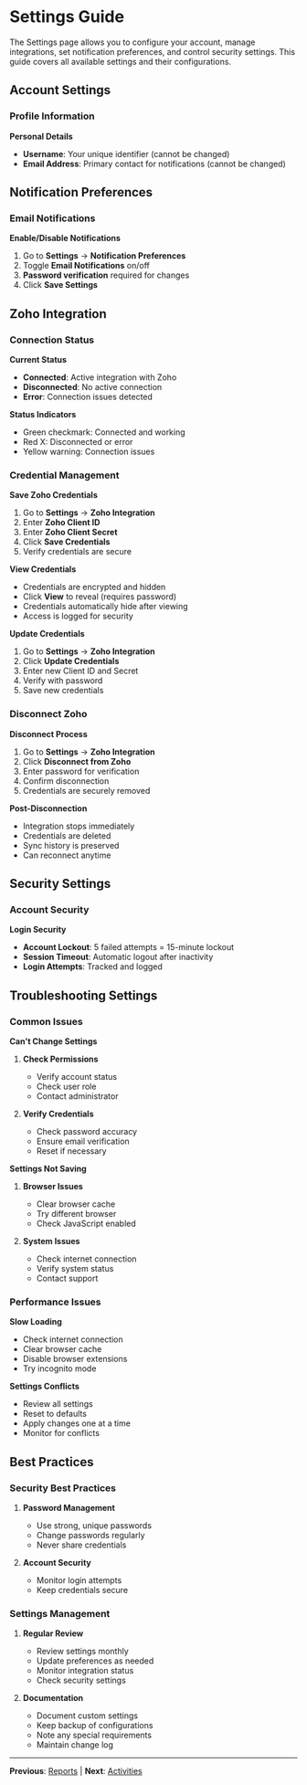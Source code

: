 # Settings Guide

The Settings page allows you to configure your account, manage integrations, set notification preferences, and control security settings. This guide covers all available settings and their configurations.

## Account Settings

### Profile Information

**Personal Details**
- **Username**: Your unique identifier (cannot be changed)
- **Email Address**: Primary contact for notifications (cannot be changed)


## Notification Preferences

### Email Notifications

**Enable/Disable Notifications**
1. Go to **Settings** → **Notification Preferences**
2. Toggle **Email Notifications** on/off
3. **Password verification** required for changes
4. Click **Save Settings**

## Zoho Integration

### Connection Status

**Current Status**
- **Connected**: Active integration with Zoho
- **Disconnected**: No active connection
- **Error**: Connection issues detected

**Status Indicators**
- Green checkmark: Connected and working
- Red X: Disconnected or error
- Yellow warning: Connection issues

### Credential Management

**Save Zoho Credentials**
1. Go to **Settings** → **Zoho Integration**
2. Enter **Zoho Client ID**
3. Enter **Zoho Client Secret**
4. Click **Save Credentials**
5. Verify credentials are secure

**View Credentials**
- Credentials are encrypted and hidden
- Click **View** to reveal (requires password)
- Credentials automatically hide after viewing
- Access is logged for security

**Update Credentials**
1. Go to **Settings** → **Zoho Integration**
2. Click **Update Credentials**
3. Enter new Client ID and Secret
4. Verify with password
5. Save new credentials

### Disconnect Zoho

**Disconnect Process**
1. Go to **Settings** → **Zoho Integration**
2. Click **Disconnect from Zoho**
3. Enter password for verification
4. Confirm disconnection
5. Credentials are securely removed

**Post-Disconnection**
- Integration stops immediately
- Credentials are deleted
- Sync history is preserved
- Can reconnect anytime

## Security Settings

### Account Security

**Login Security**
- **Account Lockout**: 5 failed attempts = 15-minute lockout
- **Session Timeout**: Automatic logout after inactivity
- **Login Attempts**: Tracked and logged

## Troubleshooting Settings

### Common Issues

**Can't Change Settings**
1. **Check Permissions**
   - Verify account status
   - Check user role
   - Contact administrator

2. **Verify Credentials**
   - Check password accuracy
   - Ensure email verification
   - Reset if necessary

**Settings Not Saving**
1. **Browser Issues**
   - Clear browser cache
   - Try different browser
   - Check JavaScript enabled

2. **System Issues**
   - Check internet connection
   - Verify system status
   - Contact support

### Performance Issues

**Slow Loading**
- Check internet connection
- Clear browser cache
- Disable browser extensions
- Try incognito mode

**Settings Conflicts**
- Review all settings
- Reset to defaults
- Apply changes one at a time
- Monitor for conflicts

## Best Practices

### Security Best Practices

1. **Password Management**
   - Use strong, unique passwords
   - Change passwords regularly
   - Never share credentials

2. **Account Security**
   - Monitor login attempts
   - Keep credentials secure

### Settings Management

1. **Regular Review**
   - Review settings monthly
   - Update preferences as needed
   - Monitor integration status
   - Check security settings

2. **Documentation**
   - Document custom settings
   - Keep backup of configurations
   - Note any special requirements
   - Maintain change log


---

**Previous**: [Reports](./reports.md) | **Next**: [Activities](./activities.md) 